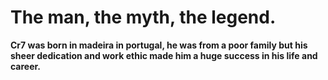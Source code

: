 # The man, the myth, the legend.

__Cr7 was born in madeira in portugal, he was from a poor family but his sheer dedication and work ethic made him a huge success in his life and career.__
